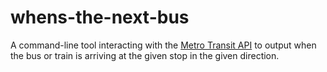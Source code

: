 # whens-the-next-bus
A command-line tool interacting with the [Metro Transit API](https://svc.metrotransit.org/swagger/index.html) to output when the bus or train is arriving at the given stop in the given direction.
